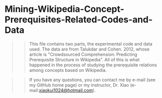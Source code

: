 # Mining-Wikipedia-Concept-Prerequisites-Related-Codes-and-Data

>>This file contains two parts, the experimental code and data used. The data are from Talukdar and Cohen. 2012, whose article is "Crowdsourced Comprehension: Predicting Prerequisite Structure in Wikipedia". All of this is what happened in the process of studying the prerequisite relations among concepts based on Wikipedia. 
  
>>If you have any questions, you can contact me by e-mail (see my GitHub home page) or my instructor, Dr. Xiao (e-mail:xiaokui1024@hotmail.com).
